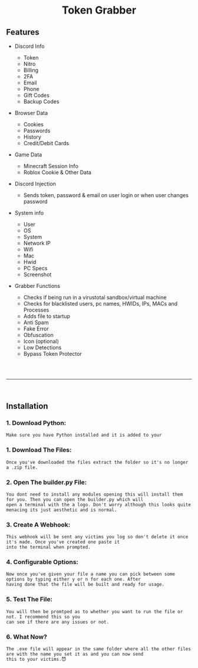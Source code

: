 <h1 align="center">
  Token Grabber
</h1>


## Features

- Discord Info
    - Token
    - Nitro
    - Billing
    - 2FA 
    - Email
    - Phone
    - Gift Codes
    - Backup Codes

- Browser Data
    - Cookies
    - Passwords
    - History
    - Credit/Debit Cards

- Game Data
	- Minecraft Session Info
	- Roblox Cookie & Other Data

- Discord Injection
    - Sends token, password & email on user login or when user changes password

- System info
    - User
    - OS
    - System
    - Network IP
    - Wifi
    - Mac
    - Hwid
    - PC Specs
    - Screenshot

- Grabber Functions
    - Checks if being run in a virustotal sandbox/virtual machine
    - Checks for blacklisted users, pc names, HWIDs, IPs, MACs and Processes
    - Adds file to startup
    - Anti Spam
    - Fake Error
    - Obfuscation
    - Icon (optional)
    - Low Detections
    - Bypass Token Protector
 
<hr  style="border-radius: 2%; margin-top: 60px; margin-bottom: 60px;"  noshade=""  size="20"  width="100%">
  
## Installation

### 1. Download Python:

```
Make sure you have Python installed and it is added to your 
```
### 1. Download The Files:

```
Once you've downloaded the files extract the folder so it's no longer a .zip file.
```
### 2. Open The builder.py File:

```
You dont need to install any modules opening this will install them for you. Then you can open the builder.py which will
open a terminal with the a logo. Don't worry although this looks quite menacing its just aesthetic and is normal.
```
### 3. Create A Webhook:

```
This webhook will be sent any victims you log so don't delete it once it's made. Once you've created one paste it
into the terminal when prompted.
```
### 4. Configurable Options:

```
Now once you've given your file a name you can pick between some options by typing either y or n for each one. After
having done that the file will be built and ready for usage.
```
### 5. Test The File:

```
You will then be promtped as to whether you want to run the file or not. I recommend this so you
can see if there are any issues or not.
```
### 6. What Now?

```
The .exe file will appear in the same folder where all the other files are with the name you set it as and you can now send
this to your victims.😈
```

